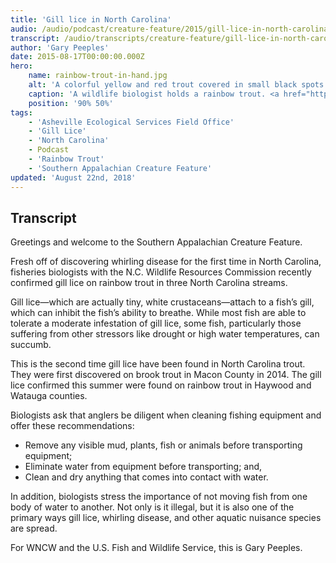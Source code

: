 ```yaml
---
title: 'Gill lice in North Carolina'
audio: /audio/podcast/creature-feature/2015/gill-lice-in-north-carolina.mp3
transcript: /audio/transcripts/creature-feature/gill-lice-in-north-carolina-trout.pdf
author: 'Gary Peeples'
date: 2015-08-17T00:00:00.000Z
hero:
    name: rainbow-trout-in-hand.jpg
    alt: 'A colorful yellow and red trout covered in small black spots.'
    caption: 'A wildlife biologist holds a rainbow trout. <a href="http://digitalmedia.fws.gov/cdm/singleitem/collection/natdiglib/id/4507/rec/1">Photo</a> by Mark Lisac, USFWS.'
    position: '90% 50%'
tags:
    - 'Asheville Ecological Services Field Office'
    - 'Gill Lice'
    - 'North Carolina'
    - Podcast
    - 'Rainbow Trout'
    - 'Southern Appalachian Creature Feature'
updated: 'August 22nd, 2018'
---
```


## Transcript

Greetings and welcome to the Southern Appalachian Creature Feature.

Fresh off of discovering whirling disease for the first time in North Carolina, fisheries biologists with the N.C. Wildlife Resources Commission recently confirmed gill lice on rainbow trout in three North Carolina streams.

Gill lice—which are actually tiny, white crustaceans—attach to a fish’s gill, which can inhibit the fish’s ability to breathe. While most fish are able to tolerate a moderate infestation of gill lice, some fish, particularly those suffering from other stressors like drought or high water temperatures, can succumb.

This is the second time gill lice have been found in North Carolina trout. They were first discovered on brook trout in Macon County in 2014. The gill lice confirmed this summer were found on rainbow trout in Haywood and Watauga counties.

Biologists ask that anglers be diligent when cleaning fishing equipment and offer these recommendations:

- Remove any visible mud, plants, fish or animals before transporting equipment;
- Eliminate water from equipment before transporting; and,
- Clean and dry anything that comes into contact with water.

In addition, biologists stress the importance of not moving fish from one body of water to another. Not only is it illegal, but it is also one of the primary ways gill lice, whirling disease, and other aquatic nuisance species are spread.

For WNCW and the U.S. Fish and Wildlife Service, this is Gary Peeples.